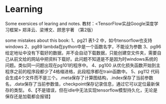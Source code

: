 # Learning
Some exersices of learing and notes.
教材：<TensorFlow实战Google深度学习框架> 郑泽云、梁博文、顾思宇著 （第2版）



some mistakes about this book:
1、pg21 表1-2 中，如今tensorflow也支持windows
2、pg89 lambda在python中是一个函数名字，不能设为参数
3、pg96 给定地址中没有下载好的数据，并不会自动下载数据，只能创建空文件夹，需要自己从前文给的网站中把资料下载好。此问题不知道是不是因为时windows系统的问题。类似同一问题出现在pg101的程序中。
4、pg100 从优化损失函数开始到主程序之前的程序段都少了4格缩进格，此段程序都在train函数中。
5、pg112 代码会生成4个文件而不是三个。.meta保存了计算图结构，.index保存了当前参数名，.data保存了当前参数值，checkpoint保存记录信息，通过它可以定位最新保存的类型。
6、【不是错误，但在idle中无法实现tensorflow模型持久化，无论是保存还是加载都会报错】
